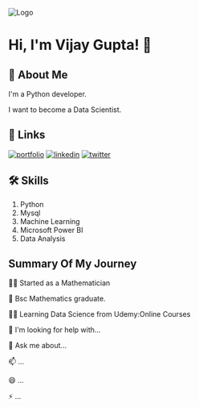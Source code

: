 
![Logo](https://github-readme-stats.vercel.app/api?username=mrvijayg&&show_icons=true&title_color=ffffff&icon_color=bb2acf&text_color=daf7dc&bg_color=151515)


# Hi, I'm Vijay Gupta! 👋


## 🚀 About Me
I'm a Python developer.

I want to become a Data Scientist.


## 🔗 Links
[![portfolio](https://img.shields.io/badge/my_portfolio-000?style=for-the-badge&logo=ko-fi&logoColor=white)]()
[![linkedin](https://img.shields.io/badge/linkedin-0A66C2?style=for-the-badge&logo=linkedin&logoColor=white)](https://www.linkedin.com/)
[![twitter](https://img.shields.io/badge/twitter-1DA1F2?style=for-the-badge&logo=twitter&logoColor=white)](https://twitter.com/)



## 🛠 Skills
1. Python
2. Mysql
3. Machine Learning
4. Microsoft Power BI
5. Data Analysis

## Summary Of My Journey
👩‍💻 Started as a Mathematician

🧠 Bsc Mathematics graduate.

👯‍♀️ Learning Data Science from Udemy:Online Courses  

🤔 I'm looking for help with...

💬 Ask me about...

📫 ...

😄 ...

⚡️ ...

